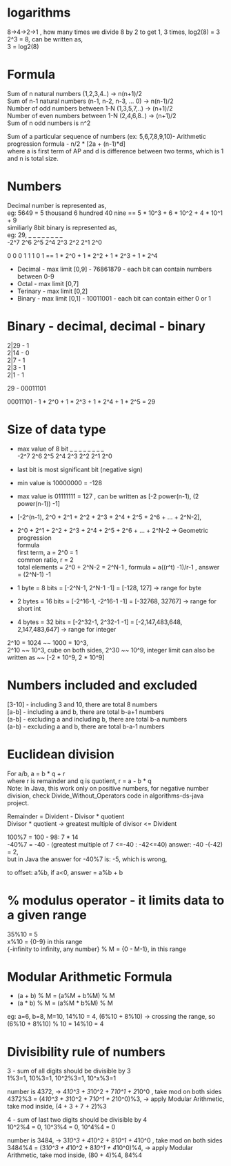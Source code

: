# logarithms  
 8->4->2->1 , how many times we divide 8 by 2 to get 1, 3 times, log2(8) = 3  
 2^3 = 8, can be written as,  
 3 = log2(8)  

# Formula  
Sum of n natural numbers (1,2,3,4..) -> n(n+1)/2   
Sum of n-1 natural numbers (n-1, n-2, n-3, ... 0) -> n(n-1)/2  
Number of odd numbers between 1-N (1,3,5,7,..) -> (n+1)/2  
Number of even numbers between 1-N (2,4,6,8..) -> (n+1)/2  
Sum of n odd numbers is n^2  

Sum of a particular sequence of numbers (ex: 5,6,7,8,9,10)- Arithmetic progression formula - n/2 * [2a + (n-1)*d]   
where a is first term of AP and d is difference between two terms, which is 1 and n is total size.

# Numbers  
Decimal number is represented as,   
eg: 5649 = 5 thousand 6 hundred 40 nine  == 5 * 10^3 + 6 * 10^2 + 4 * 10^1 + 9  
similiarly 8bit binary is represented as,  
eg: 29,   _    _    _    _    _    _    _    _    
-2^7  2^6  2^5  2^4  2^3  2^2  2^1  2^0
      
0 0 0 1 1 1 0 1 == 1 * 2^0 + 1 * 2^2 + 1 * 2^3 + 1 * 2^4  

- Decimal - max limit [0,9] - 76861879 - each bit can contain numbers between 0-9
- Octal - max limit [0,7]
- Terinary - max limit [0,2]
- Binary - max limit [0,1] - 10011001 - each bit can contain either 0 or 1  

# Binary - decimal, decimal - binary

2|29 - 1    
2|14 - 0    
2|7  - 1  
2|3  - 1  
2|1  - 1    

29 - 00011101  

00011101 - 1 * 2^0 + 1 * 2^3 + 1 * 2^4 + 1 * 2^5 = 29   

# Size of data type
- max value of 8 bit  _    _    _    _    _    _    _    _  
                    -2^7  2^6  2^5  2^4  2^3  2^2  2^1  2^0
- last bit is most
  significant bit (negative sign)
- min value is 10000000 = -128
- max value is 01111111 = 127 , can be written as [-2 power(n-1), (2 power(n-1)) -1]
- [-2^(n-1), 2^0 + 2^1 + 2^2 + 2^3 + 2^4 + 2^5 + 2^6 + ... + 2^N-2],    
- 2^0 + 2^1 + 2^2 + 2^3 + 2^4 + 2^5 + 2^6 + ... + 2^N-2 -> Geometric progression  
formula  
first term, a = 2^0 = 1  
common ratio, r = 2  
total elements = 2^0 + 2^N-2 = 2^N-1 , formula = a((r^t) -1)/r-1 , answer = (2^N-1) -1  

- 1 byte  = 8 bits  = [-2^N-1, 2^N-1 -1]    = [-128, 127] -> range for byte
- 2 bytes = 16 bits = [-2^16-1, -2^16-1 -1] = [-32768, 32767] -> range for short int  
- 4 bytes = 32 bits = [-2^32-1, 2^32-1 -1]  = [-2,147,483,648, 2,147,483,647] -> range for integer

2^10 = 1024 ~~ 1000 = 10^3,  
2^10 ~~ 10^3, cube on both sides, 2^30 ~~ 10^9, integer limit can also be written as ~~ [-2 * 10^9, 2 * 10^9]

# Numbers included and excluded
[3-10] - including 3 and 10, there are total 8 numbers  
[a-b]  - including a and b, there are total b-a+1 numbers  
(a-b]  - excluding a and including b, there are total b-a numbers  
(a-b)  - excluding a and b, there are total b-a-1 numbers

# Euclidean division    
For a/b, a = b * q + r  
where r is remainder and q is quotient, r = a - b * q  
Note: In Java, this work only on positive numbers, for negative number division, check Divide_Without_Operators code in algorithms-ds-java project.  

Remainder = Divident - Divisor * quotient  
Divisor * quotient -> greatest multiple of divisor <= Divident  

100%7 = 100 - 98: 7 * 14  
-40%7 = -40 - (greatest multiple of 7 <=-40 : -42<=40) answer: -40 -(-42) = 2,   
but in Java the answer for -40%7 is: -5, which is wrong,  

to offset: a%b, if a<0, answer = a%b + b

# % modulus operator - it limits data to a given range  
35%10 = 5  
x%10 = {0-9} in this range  
{-infinity to infinity, any number} % M = {0 - M-1}, in this range  

# Modular Arithmetic Formula
- (a + b) % M = (a%M + b%M) % M  
- (a * b) % M = (a%M * b%M) % M  

eg: a=6, b=8, M=10, 14%10 = 4, (6%10 + 8%10) -> crossing the range, so (6%10 + 8%10) % 10 = 14%10 = 4  

# Divisibility rule of numbers

3 - sum of all digits should be divisible by 3    
1%3=1, 10%3=1, 10^2%3=1, 10^x%3=1  

number is 4372, -> 4*10^3 + 3*10^2 + 7*10^1 + 2*10^0 , take mod on both sides  
4372%3 = (4*10^3 + 3*10^2 + 7*10^1 + 2*10^0)%3, -> apply Modular Arithmetic, take mod inside, (4 + 3 + 7 + 2)%3  

4 - sum of last two digits should be divisible by 4  
10^2%4 = 0, 10^3%4 = 0, 10^4%4 = 0  

number is 3484, -> 3*10^3 + 4*10^2 + 8*10^1 + 4*10^0 , take mod on both sides    
3484%4 = (3*10^3 + 4*10^2 + 8*10^1 + 4*10^0)%4, -> apply Modular Arithmetic, take mod inside, (80 + 4)%4, 84%4 



